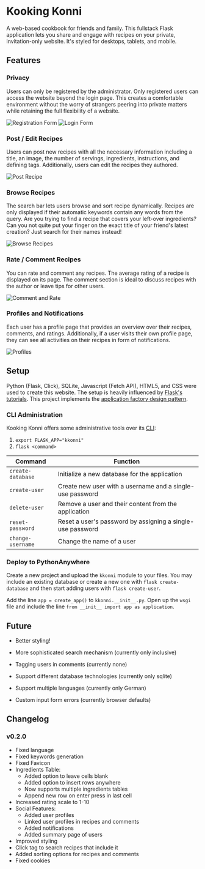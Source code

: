 # Kooking Konni

A web-based cookbook for friends and family.
This fullstack Flask application lets you share and engage with recipes on your private, invitation-only website.
It's styled for desktops, tablets, and mobile.

## Features

### Privacy

Users can only be registered by the administrator.
Only registered users can access the website beyond the login page.
This creates a comfortable environment without the worry of strangers peering into private matters
while retaining the full flexibility of a website.

![Registration Form](img/register.png) ![Login Form](img/login.png) 

### Post / Edit Recipes

Users can post new recipes with all the necessary information including
a title, an image, the number of servings, ingredients, instructions, and defining tags.
Additionally, users can edit the recipes they authored.

![Post Recipe](img/post.png)

### Browse Recipes

The search bar lets users browse and sort recipe dynamically.
Recipes are only displayed if their automatic keywords contain any words from the query.
Are you trying to find a recipe that covers your left-over ingredients?
Can you not quite put your finger on the exact title of your friend's latest creation?
Just search for their names instead!

![Browse Recipes](img/browse.png)

### Rate / Comment Recipes

You can rate and comment any recipes.
The average rating of a recipe is displayed on its page.
The comment section is ideal to discuss recipes with the author or leave tips for other users.

![Comment and Rate](img/comment.png)


### Profiles and Notifications

Each user has a profile page that provides an overview over their recipes, comments, and ratings.
Additionally, if a user visits their own profile page,
they can see all activities on their recipes in form of notifications.

![Profiles](img/profile.png)

## Setup

Python (Flask, Click), SQLite, Javascript (Fetch API), HTML5, and CSS were used to create this website.
The setup is heavily influenced by [Flask's tutorials](https://flask.palletsprojects.com/en/2.0.x/tutorial/deploy/).
This project implements the [application factory design pattern](https://flask.palletsprojects.com/en/2.0.x/patterns/appfactories/).

### CLI Administration

Kooking Konni offers some administrative tools over its [CLI](https://flask.palletsprojects.com/en/2.0.x/cli/):

1. ``export FLASK_APP="kkonni"``
2. ``flask <command>``

| Command             | Function                                                   |
|---------------------|------------------------------------------------------------|
| ``create-database`` | Initialize a new database for the application              |
| ``create-user``     | Create new user with a username and a single-use password  |
| ``delete-user``     | Remove a user and their content from the application       |
| ``reset-password``  | Reset a user's password by assigning a single-use password |
| ``change-username`` | Change the name of a user                                  |


### Deploy to PythonAnywhere

Create a new project and upload the `kkonni` module to your files.
You may include an existing database or create a new one with ``flask create-database``
and then start adding users with ``flask create-user``.

Add the line ``app = create_app()`` to ``kkonni.__init__.py``.
Open up the ``wsgi`` file and include the line ``from __init__ import app as application``.

## Future

* Better styling!

* More sophisticated search mechanism (currently only inclusive)

* Tagging users in comments (currently none)

* Support different database technologies (currently only sqlite) 

* Support multiple languages (currently only German)

* Custom input form errors (currently browser defaults)


## Changelog

### v0.2.0

* Fixed language
* Fixed keywords generation
* Fixed Favicon
* Ingredients Table:
  * Added option to leave cells blank
  * Added option to insert rows anywhere
  * Now supports multiple ingredients tables
  * Append new row on enter press in last cell
* Increased rating scale to 1-10
* Social Features:
  * Added user profiles
  * Linked user profiles in recipes and comments
  * Added notifications
  * Added summary page of users
* Improved styling
* Click tag to search recipes that include it
* Added sorting options for recipes and comments
* Fixed cookies